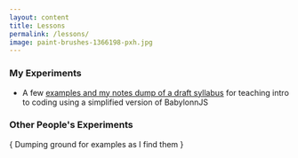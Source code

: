 ```yaml
---
layout: content
title: Lessons
permalink: /lessons/
image: paint-brushes-1366198-pxh.jpg
---
```


### My Experiments

- A few [examples and my notes dump of a draft syllabus](../lessons-bjs) for teaching intro to coding using a simplified version of BabylonnJS


### Other People's Experiments

{ Dumping ground for examples as I find them }